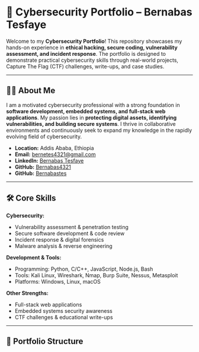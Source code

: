 # 🔐 Cybersecurity Portfolio – Bernabas Tesfaye

Welcome to my **Cybersecurity Portfolio**! This repository showcases my hands-on experience in **ethical hacking, secure coding, vulnerability assessment, and incident response**. The portfolio is designed to demonstrate practical cybersecurity skills through real-world projects, Capture The Flag (CTF) challenges, write-ups, and case studies.

---

## 🧑‍💻 About Me
I am a motivated cybersecurity professional with a strong foundation in **software development, embedded systems, and full-stack web applications**. My passion lies in **protecting digital assets, identifying vulnerabilities, and building secure systems**. I thrive in collaborative environments and continuously seek to expand my knowledge in the rapidly evolving field of cybersecurity.

- **Location:** Addis Ababa, Ethiopia  
- **Email:** bernetes4321@gmail.com  
- **LinkedIn:** [Bernabas Tesfaye](https://www.linkedin.com/in/bernabas-tesfaye-b65a93358/)  
- **GitHub:** [Bernabas4321](https://github.com/Bernabas4321)
- **GitHub:** [Bernabastes](https://github.com/Bernabastes)  

---

## 🛠 Core Skills

**Cybersecurity:**
- Vulnerability assessment & penetration testing  
- Secure software development & code review  
- Incident response & digital forensics  
- Malware analysis & reverse engineering  

**Development & Tools:**
- Programming: Python, C/C++, JavaScript, Node.js, Bash  
- Tools: Kali Linux, Wireshark, Nmap, Burp Suite, Nessus, Metasploit  
- Platforms: Windows, Linux, macOS  

**Other Strengths:**
- Full-stack web applications  
- Embedded systems security awareness  
- CTF challenges & educational write-ups  

---

## 📂 Portfolio Structure

